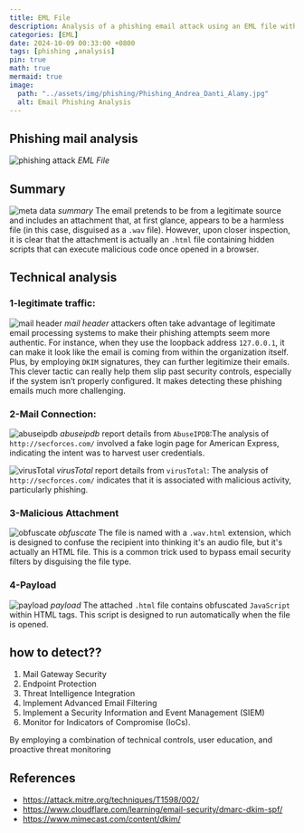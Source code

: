 ```yaml
---
title: EML File 
description: Analysis of a phishing email attack using an EML file with hidden malicious HTML payloads.
categories: [EML]
date: 2024-10-09 00:33:00 +0800
tags: [phishing ,analysis]
pin: true
math: true
mermaid: true
image:
  path: "../assets/img/phishing/Phishing_Andrea_Danti_Alamy.jpg"
  alt: Email Phishing Analysis
---
```

## Phishing mail analysis 

![phishing attack](../assets/img/phishing/Blog-Post-Images-9.svg)
_EML File_


## Summary
![meta data](../assets/img/phishing/introduction.png)
_summary_
The email pretends to be from a legitimate source and includes an attachment that, at first glance, appears to be a harmless file (in this case, disguised as a `.wav` file). However, upon closer inspection, it is clear that the attachment is actually an `.html` file containing hidden scripts that can execute malicious code once opened in a browser.


## Technical analysis
### 1-legitimate traffic:
![mail header](../assets/img/phishing/mail%20struc.png)
_mail header_
 attackers often take advantage of legitimate email processing systems to make their phishing attempts seem more authentic. For instance, when they use the loopback address `127.0.0.1`, it can make it look like the email is coming from within the organization itself. Plus, by employing `DKIM` signatures, they can further legitimize their emails. This clever tactic can really help them slip past security controls, especially if the system isn’t properly configured. It makes detecting these phishing emails much more challenging.

### 2-Mail Connection:
![abuseipdb](../assets/img/phishing/abuse.png)
_abuseipdb_
report details from `AbuseIPDB`:The analysis of `http://secforces.com/` involved a fake login page for American Express, indicating the intent was to harvest user credentials.

![virusTotal](../assets/img/phishing/virusTotal.png)
_virusTotal_
report details from `virusTotal`: The analysis of `http://secforces.com/` indicates that it is associated with malicious activity, particularly phishing. 

### 3-Malicious Attachment 
![obfuscate](../assets/img/phishing/obfuscate.png)
_obfuscate_
The file is named with a `.wav.html` extension, which is designed to confuse the recipient into thinking it's an audio file, but it's actually an HTML file. This is a common trick used to bypass email security filters by disguising the file type.

### 4-Payload
![payload](../assets/img/phishing/payload.png)
_payload_
The attached `.html` file contains obfuscated ```JavaScript``` within HTML tags. This script is designed to run automatically when the file is opened.


## how to detect??

1. Mail Gateway Security
2. Endpoint Protection
3. Threat Intelligence Integration
4. Implement Advanced Email Filtering
5. Implement a Security Information and Event Management (SIEM)
6. Monitor for Indicators of Compromise (IoCs).

By employing a combination of technical controls, user education, and proactive threat monitoring

<meta name="description" content="{{ page.description }}">

## References
- https://attack.mitre.org/techniques/T1598/002/
- https://www.cloudflare.com/learning/email-security/dmarc-dkim-spf/
- https://www.mimecast.com/content/dkim/
